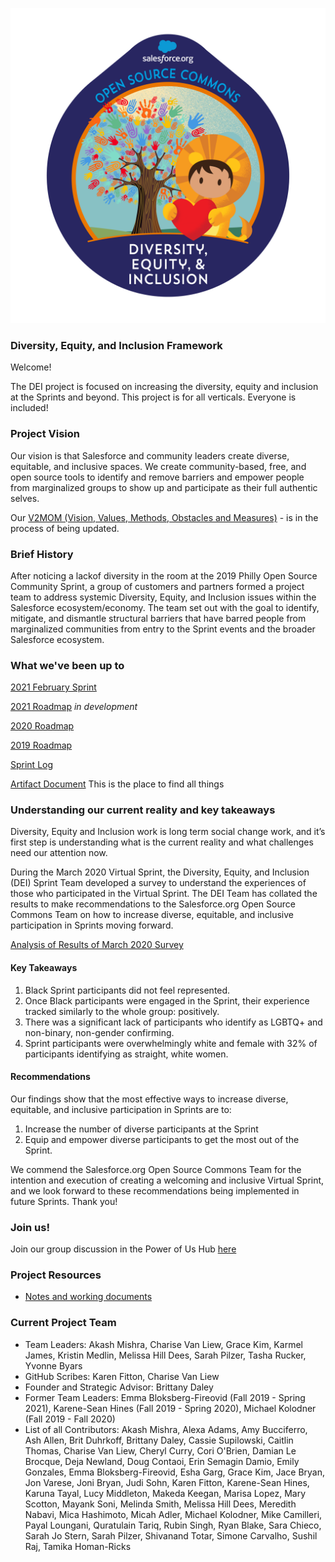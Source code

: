 ![alt text](https://github.com/SFDO-Community-Sprints/DEI-Framework/blob/master/Diversity-Equity-Inclusion-Badge-fv01.png?raw=true)
### Diversity, Equity, and Inclusion Framework

Welcome!

The DEI project is focused on increasing the diversity, equity and inclusion at the Sprints and beyond.
This project is for all verticals. Everyone is included!

### Project Vision

Our vision is that Salesforce and community leaders create diverse, equitable, and inclusive spaces. We create community-based, free, and open source tools to identify and remove barriers and empower people from marginalized groups to show up and participate as their full authentic selves.

Our [V2MOM (Vision, Values, Methods, Obstacles and Measures)](https://github.com/SFDO-Community-Sprints/DEI-Framework/wiki/DEI-V2MOM) - is in the process of being updated.

### Brief History

After noticing a lackof diversity in the room at the 2019 Philly Open Source Community Sprint, a group of customers and partners formed a project team to address systemic Diversity, Equity, and Inclusion issues within the Salesforce ecosystem/economy. The team set out with the goal to identify, mitigate, and dismantle structural barriers that have barred people from marginalized communities from entry to the Sprint events and the broader Salesforce ecosystem.

### What we've been up to
[2021 February Sprint](https://github.com/SFDO-Community-Sprints/DEI-Framework/wiki/2021-February-Sprint)

[2021 Roadmap](https://github.com/SFDO-Community-Sprints/DEI-Framework/wiki/Roadmap-2021) _in development_

[2020 Roadmap](https://github.com/SFDO-Community-Sprints/DEI-Framework/wiki/Roadmap---2020) 

[2019 Roadmap](https://github.com/SFDO-Community-Sprints/DEI-Framework/wiki/Roadmap---2019)

[Sprint Log](https://github.com/SFDO-Community-Sprints/DEI-Framework/wiki/Sprint-Log)

[Artifact Document](https://biggerboat.quip.com/SG2AAjuXMxrx/-DEI-Artifact) This is the place to find all things 

### Understanding our current reality and key takeaways
Diversity, Equity and Inclusion work is long term social change work, and it’s first step is understanding what is the current reality and what challenges need our attention now.

During the March 2020 Virtual Sprint, the Diversity, Equity, and Inclusion (DEI) Sprint Team developed a survey to understand the experiences of those who participated in the Virtual Sprint. The DEI Team has collated the results to make recommendations to the Salesforce.org Open Source Commons Team on how to increase diverse, equitable, and inclusive participation in Sprints moving forward. 

[Analysis of Results of March 2020 Survey](https://drive.google.com/file/d/1DHMRS7ZV90G5Y544aPm8NyQvjsZyM1Q6/view)

#### Key Takeaways

1) Black Sprint participants did not feel represented.
2) Once Black participants were engaged in the Sprint, their experience tracked similarly to the whole group: positively.
3) There was a significant lack of participants who identify as LGBTQ+ and non-binary, non-gender confirming.
4) Sprint participants were overwhelmingly white and female with 32% of participants identifying as straight, white women. 

#### Recommendations

Our findings show that the most effective ways to increase diverse, equitable, and inclusive participation in Sprints are to:

1) Increase the number of diverse participants at the Sprint
2) Equip and empower diverse participants to get the most out of the Sprint.

We commend the Salesforce.org Open Source Commons Team for the intention and execution of creating a welcoming and inclusive Virtual Sprint, and we look forward to these recommendations being implemented in future Sprints. Thank you!


### Join us!
Join our group discussion in the Power of Us Hub [here](https://powerofus.force.com/s/group/0F91E000000bo84SAA/diversity-equity-and-inclusion-dei)

### Project Resources 
* [Notes and working documents](https://salesforce.quip.com/i/RFfARABPOnG/dei-sprint-project)


### Current Project Team

* Team Leaders: Akash Mishra, Charise Van Liew, Grace Kim, Karmel James, Kristin Medlin, Melissa Hill Dees, Sarah Pilzer, Tasha Rucker, Yvonne Byars
* GitHub Scribes: Karen Fitton, Charise Van Liew
* Founder and Strategic Advisor: Brittany Daley
* Former Team Leaders: Emma Bloksberg-Fireovid (Fall 2019 - Spring 2021), Karene-Sean Hines (Fall 2019 - Spring 2020), Michael Kolodner (Fall 2019 - Fall 2020)
* List of all Contributors:  Akash Mishra, Alexa Adams, Amy Bucciferro, Ash Allen, Brit Duhrkoff, Brittany Daley, Cassie Supilowski, Caitlin Thomas, Charise Van Liew, Cheryl Curry, Cori O'Brien, Damian Le Brocque, Deja Newland, Doug Contaoi, Erin Semagin Damio, Emily Gonzales, Emma Bloksberg-Fireovid, Esha Garg, Grace Kim, Jace Bryan, Jon Varese, Joni Bryan, Judi Sohn, Karen Fitton, Karene-Sean Hines, Karuna Tayal, Lucy Middleton, Makeda Keegan, Marisa Lopez, Mary Scotton, Mayank Soni, Melinda Smith, Melissa Hill Dees, Meredith Nabavi, Mica Hashimoto, Micah Adler, Michael Kolodner, Mike Camilleri, Payal Loungani, Quratulain Tariq, Rubin Singh, Ryan Blake, Sara Chieco, Sarah Jo Stern, Sarah Pilzer, Shivanand Totar, Simone Carvalho, Sushil Raj, Tamika Homan-Ricks 








